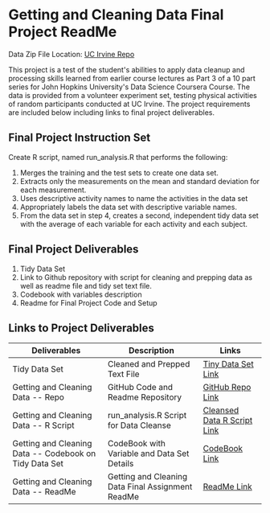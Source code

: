 Getting and Cleaning Data Final Project ReadMe
================================================
Data Zip File Location: [UC Irvine Repo](https://d396qusza40orc.cloudfront.net/getdata%2Fprojectfiles%2FUCI%20HAR%20Dataset.zip)

This project is a test of the student's abilities to apply data cleanup and processing skills learned from earlier course lectures as Part 3 of a 10 part series for John Hopkins University's Data Science Coursera Course.  The data is provided from a volunteer experiment set, testing physical activities of random participants conducted at UC Irvine.  The project requirements are included below including links to final project deliverables. 


Final Project Instruction Set
-----------------------------
Create R script, named run_analysis.R that performs the following:

1. Merges the training and the test sets to create one data set.
2. Extracts only the measurements on the mean and standard deviation for each measurement.
3. Uses descriptive activity names to name the activities in the data set
4. Appropriately labels the data set with descriptive variable names.
5. From the data set in step 4, creates a second, independent tidy data set with the average of each variable for each activity and each subject.


Final Project Deliverables
------------------------
1. Tidy Data Set
2. Link to Github repository with script for cleaning and prepping data as well as readme file and tidy set text file.
3. Codebook with variables description
4. Readme for Final Project Code and Setup


Links to Project Deliverables
--------------------------
Deliverables | Description | Links
--- | --- | ---
Tidy Data Set |  Cleaned and Prepped Text File |  [Tiny Data Set Link](https://github.com/john-t-young/JHU_Data_Science/blob/master/Course3_Exploring_and_Cleaning_Data/projects/tidyData.txt "TinyData Text File")
Getting and Cleaning Data -- Repo | GitHub Code and Readme Repository | [GitHub Repo Link](https://github.com/john-t-young/JHU_Data_Science/tree/master/Course3_Exploring_and_Cleaning_Data "GitHub Repo for Cleaning Data Assignment")
Getting and Cleaning Data -- R Script |  run_analysis.R Script for Data Cleanse |  [Cleansed Data R Script Link](https://github.com/john-t-young/JHU_Data_Science/blob/master/Course3_Exploring_and_Cleaning_Data/projects/run_analysis.r "Run_Analysis R Script")
Getting and Cleaning Data -- Codebook on Tidy Data Set | CodeBook with Variable and Data Set Details |  [CodeBook Link](https://github.com/john-t-young/JHU_Data_Science/blob/master/Course3_Exploring_and_Cleaning_Data/projects/CodeBook.md "CodeBook.md")
Getting and Cleaning Data -- ReadMe | Getting and Cleaning Data Final Assignment ReadMe |  [ReadMe Link](https://github.com/john-t-young/JHU_Data_Science/blob/master/Course3_Exploring_and_Cleaning_Data/projects/readme.md "README.md")
